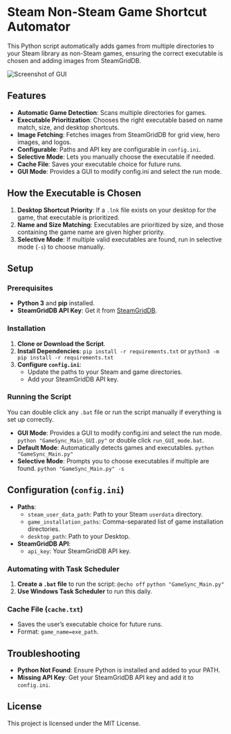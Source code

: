 # Steam Non-Steam Game Shortcut Automator

This Python script automatically adds games from multiple directories to your Steam library as non-Steam games, ensuring the correct executable is chosen and adding images from SteamGridDB.

![Screenshot of GUI](https://i.imgur.com/ea1JQ0R.png)

## Features
- **Automatic Game Detection**: Scans multiple directories for games.
- **Executable Prioritization**: Chooses the right executable based on name match, size, and desktop shortcuts.
- **Image Fetching**: Fetches images from SteamGridDB for grid view, hero images, and logos.
- **Configurable**: Paths and API key are configurable in `config.ini`.
- **Selective Mode**: Lets you manually choose the executable if needed.
- **Cache File**: Saves your executable choice for future runs.
- **GUI Mode**: Provides a GUI to modify config.ini and select the run mode.

## How the Executable is Chosen
1. **Desktop Shortcut Priority**: If a `.lnk` file exists on your desktop for the game, that executable is prioritized.
2. **Name and Size Matching**: Executables are prioritized by size, and those containing the game name are given higher priority.
3. **Selective Mode**: If multiple valid executables are found, run in selective mode (`-s`) to choose manually.

## Setup
### Prerequisites
- **Python 3** and **pip** installed.
- **SteamGridDB API Key**: Get it from [SteamGridDB](https://www.steamgriddb.com/profile/preferences/api).

### Installation
1. **Clone or Download the Script**.
2. **Install Dependencies**:
   `pip install -r requirements.txt`
   or `python3 -m pip install -r requirements.txt`
3. **Configure `config.ini`**:
   - Update the paths to your Steam and game directories.
   - Add your SteamGridDB API key.

### Running the Script
You can double click any `.bat` file or run the script manually if everything is set up correctly.
- **GUI Mode**: Provides a GUI to modify config.ini and select the run mode.
   `python "GameSync_Main_GUI.py"` or double click `run_GUI_mode.bat`.
- **Default Mode**: Automatically detects games and executables.
   `python "GameSync_Main.py"`
- **Selective Mode**: Prompts you to choose executables if multiple are found.
   `python "GameSync_Main.py" -s`

## Configuration (`config.ini`)
- **Paths**: 
  - `steam_user_data_path`: Path to your Steam `userdata` directory.
  - `game_installation_paths`: Comma-separated list of game installation directories.
  - `desktop_path`: Path to your Desktop.
- **SteamGridDB API**: 
  - `api_key`: Your SteamGridDB API key.

### Automating with Task Scheduler
1. **Create a `.bat` file** to run the script:
   `@echo off`
   `python "GameSync_Main.py"`
2. **Use Windows Task Scheduler** to run this daily.

### Cache File (`cache.txt`)
- Saves the user’s executable choice for future runs.
- Format: `game_name=exe_path`.

## Troubleshooting
- **Python Not Found**: Ensure Python is installed and added to your PATH.
- **Missing API Key**: Get your SteamGridDB API key and add it to `config.ini`.

## License
This project is licensed under the MIT License.
